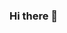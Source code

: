 ### Hi there 👋

<!--
**eliseh208/eliseh208** is a ✨ _special_ ✨ repository because its `README.md` (this file) appears on your GitHub profile.

Here are some ideas to get you started:

- 🔭 I’m currently working on this assignment.
- 🌱 I’m currently learning computer science.
- 👯 I’m looking to collaborate on Racket programs.
- 🤔 I’m looking for help with learning new coding languages.
- 💬 Ask me about movies.
- 📫 How to reach me: Email
- 😄 Pronouns: she/her
- ⚡ Fun fact: I have a dog.

RESUME:
Elise Hart
Computer Science and Design
Expected graduation 2027
-->
